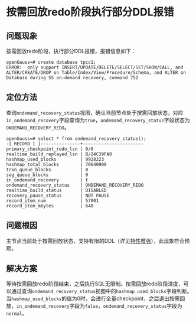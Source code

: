 # 按需回放redo阶段执行部分DDL报错

## 问题现象

按需回放redo阶段，执行部分DDL报错，报错信息如下：

```
openGauss=# create database tpcc1;
ERROR:  only support INSERT/UPDATE/DELETE/SELECT/SET/SHOW/CALL, and ALTER/CREATE/DROP on Table/Index/View/Procedure/Schema, and ALTER on Database during SS on-demand recovery, command 752
```

## 定位方法

查询`ondemand_recovery_status`视图，确认当前节点处于按需回放状态，对应`in_ondemand_recovery`字段查询为`true`，`ondemand_recovery_status`字段状态为`ONDEMAND_RECOVERY_REDO`。

```
openGauss=# select * from ondemand_recovery_status();
-[ RECORD 1 ]---------------+-----------------------
primary_checkpoint_redo_lsn | 0/0
realtime_build_replayed_lsn | B/24C39FA0
hashmap_used_blocks         | 9928223
hashmap_total_blocks        | 70640909
trxn_queue_blocks           | 0
seg_queue_blocks            | 0
in_ondemand_recovery        | t
ondemand_recovery_status    | ONDEMAND_RECOVERY_REDO
realtime_build_status       | DISABLED
recovery_pause_status       | NOT PAUSE
record_item_num             | 57001
record_item_mbytes          | 648
```

## 问题根因

主节点当前处于按需回放状态，支持有限的DDL（详见[特性增强](../AboutopenGauss/极致RTO按需回放.md#特性增强)），此现象符合预期。

## 解决方案

等待按需回放redo阶段结束，之后执行SQL无限制。按需回放redo阶段进度，可以通过查询`ondemand_recovery_status`视图中的`hashmap_used_blocks`字段判断。当`hashmap_used_blocks`的值为0时，会进行全量checkpoint，之后退出按需回放，`in_ondemand_recovery`字段为`false`，`ondemand_recovery_status`字段为`normal`。
